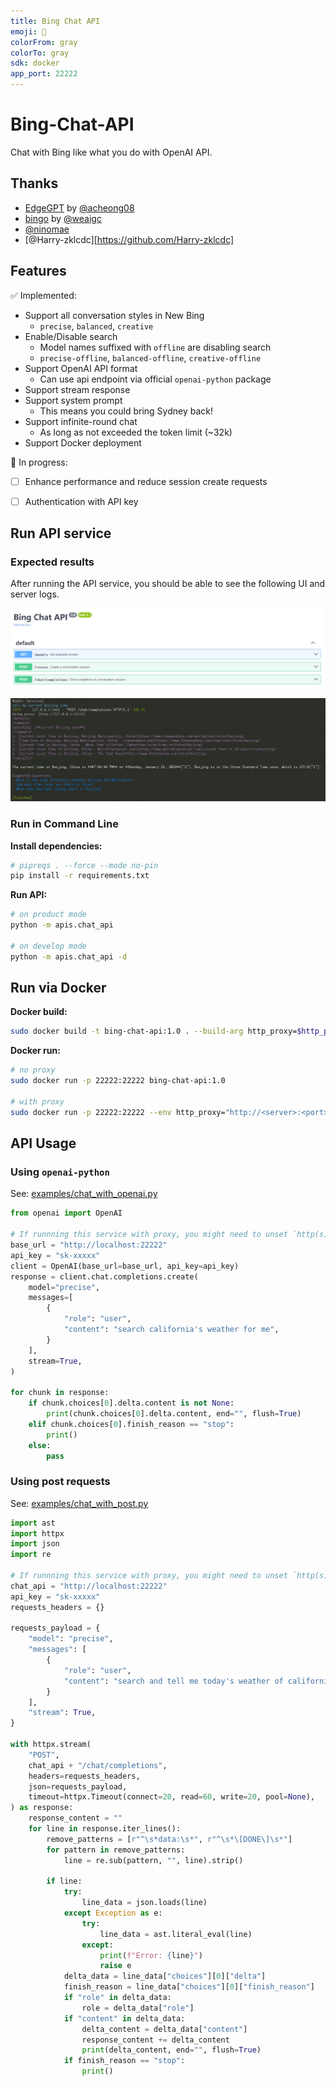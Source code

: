 ```yaml
---
title: Bing Chat API
emoji: 🧬
colorFrom: gray
colorTo: gray
sdk: docker
app_port: 22222
---
```


# Bing-Chat-API

Chat with Bing like what you do with OpenAI API.

## Thanks
- [EdgeGPT](https://github.com/acheong08/EdgeGPT) by [@acheong08](https://github.com/acheong08)
- [bingo](https://github.com/weaigc/bingo) by [@weaigc](https://github.com/weaigc)
- [@ninomae](https://github.com/NINOMAE1995)
- [@Harry-zklcdc][https://github.com/Harry-zklcdc]

## Features

✅ Implemented:

- Support all conversation styles in New Bing
  - `precise`, `balanced`, `creative`
- Enable/Disable search
  - Model names suffixed with `offline` are disabling search
  - `precise-offline`, `balanced-offline`, `creative-offline`
- Support OpenAI API format
  - Can use api endpoint via official `openai-python` package
- Support stream response
- Support system prompt
  - This means you could bring Sydney back!
- Support infinite-round chat
  - As long as not exceeded the token limit (~32k)
- Support Docker deployment

🔨 In progress:
- [ ] Enhance performance and reduce session create requests
- [ ] Authentication with API key


## Run API service

### Expected results

After running the API service, you should be able to see the following UI and server logs.

![](docs/bing-chat-api-ui.png)

![](docs/bing-chat-api-server.png)

### Run in Command Line

**Install dependencies:**

```bash
# pipreqs . --force --mode no-pin
pip install -r requirements.txt
```

**Run API:**

```bash
# on product mode
python -m apis.chat_api

# on develop mode
python -m apis.chat_api -d

```

## Run via Docker

**Docker build:**

```bash
sudo docker build -t bing-chat-api:1.0 . --build-arg http_proxy=$http_proxy --build-arg https_proxy=$https_proxy
```

**Docker run:**

```bash
# no proxy
sudo docker run -p 22222:22222 bing-chat-api:1.0

# with proxy
sudo docker run -p 22222:22222 --env http_proxy="http://<server>:<port>" bing-chat-api:1.0
```

## API Usage

### Using `openai-python`

See: [examples/chat_with_openai.py](https://github.com/Hansimov/bing-chat-api/blob/main/examples/chat_with_openai.py)

```py
from openai import OpenAI

# If runnning this service with proxy, you might need to unset `http(s)_proxy`.
base_url = "http://localhost:22222"
api_key = "sk-xxxxx"
client = OpenAI(base_url=base_url, api_key=api_key)
response = client.chat.completions.create(
    model="precise",
    messages=[
        {
            "role": "user",
            "content": "search california's weather for me",
        }
    ],
    stream=True,
)

for chunk in response:
    if chunk.choices[0].delta.content is not None:
        print(chunk.choices[0].delta.content, end="", flush=True)
    elif chunk.choices[0].finish_reason == "stop":
        print()
    else:
        pass
```

### Using post requests

See: [examples/chat_with_post.py](https://github.com/Hansimov/bing-chat-api/blob/main/examples/chat_with_post.py)

```py
import ast
import httpx
import json
import re

# If runnning this service with proxy, you might need to unset `http(s)_proxy`.
chat_api = "http://localhost:22222"
api_key = "sk-xxxxx"
requests_headers = {}

requests_payload = {
    "model": "precise",
    "messages": [
        {
            "role": "user",
            "content": "search and tell me today's weather of california",
        }
    ],
    "stream": True,
}

with httpx.stream(
    "POST",
    chat_api + "/chat/completions",
    headers=requests_headers,
    json=requests_payload,
    timeout=httpx.Timeout(connect=20, read=60, write=20, pool=None),
) as response:
    response_content = ""
    for line in response.iter_lines():
        remove_patterns = [r"^\s*data:\s*", r"^\s*\[DONE\]\s*"]
        for pattern in remove_patterns:
            line = re.sub(pattern, "", line).strip()

        if line:
            try:
                line_data = json.loads(line)
            except Exception as e:
                try:
                    line_data = ast.literal_eval(line)
                except:
                    print(f"Error: {line}")
                    raise e
            delta_data = line_data["choices"][0]["delta"]
            finish_reason = line_data["choices"][0]["finish_reason"]
            if "role" in delta_data:
                role = delta_data["role"]
            if "content" in delta_data:
                delta_content = delta_data["content"]
                response_content += delta_content
                print(delta_content, end="", flush=True)
            if finish_reason == "stop":
                print()
```